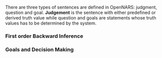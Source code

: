 There are three types of sentences are defined in OpenNARS: judgment, question and goal. **Judgement** is the sentence with either predefined or derived truth value while question and goals are statements whose truth values has to be determined by the system. 

### First order Backward Inference

### Goals and Decision Making


